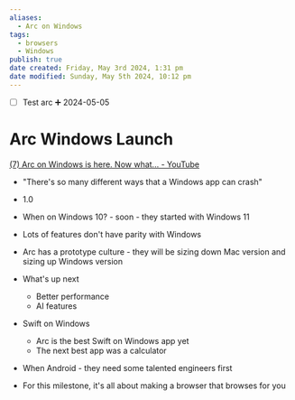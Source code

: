 ```yaml
---
aliases:
  - Arc on Windows
tags:
  - browsers
  - Windows
publish: true
date created: Friday, May 3rd 2024, 1:31 pm
date modified: Sunday, May 5th 2024, 10:12 pm
---
```


- [ ] Test arc ➕ 2024-05-05
# Arc Windows Launch
[(7) Arc on Windows is here. Now what... - YouTube](https://www.youtube.com/watch?v=OfvkfnAQ3JQ)

- "There's so many different ways that a Windows app can crash"
- 1.0
- When on Windows 10? - soon - they started with Windows 11
- Lots of features don't have parity with Windows
- Arc has a prototype culture - they will be sizing down Mac version and sizing up Windows version

- What's up next
	- Better performance
	- AI features 

- Swift on Windows
	- Arc is the best Swift on Windows app yet
	- The next best app was a calculator

- When Android - they need some talented engineers first

- For this milestone, it's all about making a browser that browses for you